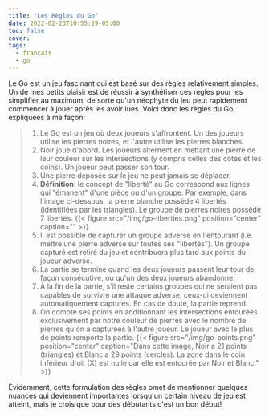 ```yaml
---
title: "Les Règles du Go"
date: 2022-02-23T10:55:29-05:00
toc: false
cover:
tags:
  - français
  - go
---
```


Le Go est un jeu fascinant qui est basé sur des règles relativement simples. Un de mes petits plaisir est de
réussir à synthétiser ces règles pour les simplifier au maximum, de sorte qu'un néophyte du jeu peut
rapidement commencer à jouer après les avoir lues. Voici donc les règles du Go, expliquées à ma façon:

> 1. Le Go est un jeu où deux joueurs s'affrontent. Un des joueurs utilise les pierres noires, et l'autre
>    utilise les pierres blanches.
> 1. Noir joue d'abord. Les joueurs alternent en mettant une pierre de leur couleur sur les intersections (y compris celles des côtés et les coins). Un joueur peut passer son tour.
> 1. Une pierre déposée sur le jeu ne peut jamais se déplacer.
> 1. **Définition**: le concept de "liberté" au Go correspond aux lignes qui "émanent" d'une pièce ou d'un groupe.
>    Par exemple, dans l'image ci-dessous, la pierre blanche possède 4 libertés (identifiées par les
>    triangles). Le groupe de pierres noires possède 7 libertés.
> {{< figure src="/img/go-liberties.png" position="center" caption="" >}}
> 1. Il est possible de capturer un groupe adverse en l'entourant (i.e. mettre une pierre adverse sur toutes ses "libertés"). Un groupe capturé est retiré du jeu et contribuera plus tard aux points du joueur adverse.
> 1. La partie se termine quand les deux joueurs passent leur tour de façon consécutive, ou qu'un des deux joueurs abandonne.
> 1. À la fin de la partie, s'il reste certains groupes qui ne seraient pas capables de survivre une attaque adverse, ceux-ci deviennent automatiquement capturés. En cas de doute, la partie reprend.
> 1. On compte ses points en additionnant les intersections entourées exclusivement par notre couleur de pierres avec le nombre de pierres qu'on a capturées à l'autre joueur. Le joueur avec le plus de points remporte la partie.
> {{< figure src="/img/go-points.png" position="center" caption="Dans cette image, Noir a 21 points (triangles) et Blanc a 29 points (cercles). La zone dans le coin inférieur droit (X) est nulle car elle est entourée par Noir et Blanc." >}}


Évidemment, cette formulation des règles omet de mentionner quelques nuances qui deviennent importantes lorsqu'un certain
niveau de jeu est atteint, mais je crois que pour des débutants c'est un bon début!
